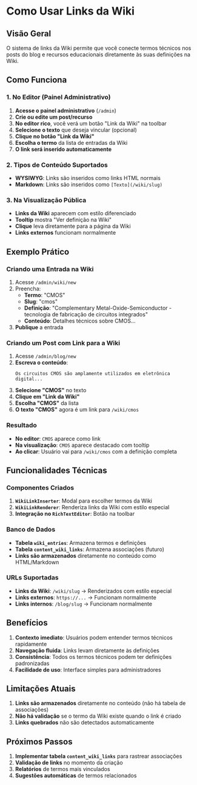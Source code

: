 # Como Usar Links da Wiki

## Visão Geral

O sistema de links da Wiki permite que você conecte termos técnicos nos posts do blog e recursos educacionais diretamente às suas definições na Wiki.

## Como Funciona

### 1. No Editor (Painel Administrativo)

1. **Acesse o painel administrativo** (`/admin`)
2. **Crie ou edite um post/recurso**
3. **No editor rico**, você verá um botão "Link da Wiki" na toolbar
4. **Selecione o texto** que deseja vincular (opcional)
5. **Clique no botão "Link da Wiki"**
6. **Escolha o termo** da lista de entradas da Wiki
7. **O link será inserido automaticamente**

### 2. Tipos de Conteúdo Suportados

- **WYSIWYG**: Links são inseridos como links HTML normais
- **Markdown**: Links são inseridos como `[Texto](/wiki/slug)`

### 3. Na Visualização Pública

- **Links da Wiki** aparecem com estilo diferenciado
- **Tooltip** mostra "Ver definição na Wiki"
- **Clique** leva diretamente para a página da Wiki
- **Links externos** funcionam normalmente

## Exemplo Prático

### Criando uma Entrada na Wiki

1. Acesse `/admin/wiki/new`
2. Preencha:
   - **Termo**: "CMOS"
   - **Slug**: "cmos"
   - **Definição**: "Complementary Metal-Oxide-Semiconductor - tecnologia de fabricação de circuitos integrados"
   - **Conteúdo**: Detalhes técnicos sobre CMOS...
3. **Publique** a entrada

### Criando um Post com Link para a Wiki

1. Acesse `/admin/blog/new`
2. **Escreva o conteúdo**:
   ```
   Os circuitos CMOS são amplamente utilizados em eletrônica digital...
   ```
3. **Selecione "CMOS"** no texto
4. **Clique em "Link da Wiki"**
5. **Escolha "CMOS"** da lista
6. **O texto "CMOS"** agora é um link para `/wiki/cmos`

### Resultado

- **No editor**: `CMOS` aparece como link
- **Na visualização**: `CMOS` aparece destacado com tooltip
- **Ao clicar**: Usuário vai para `/wiki/cmos` com a definição completa

## Funcionalidades Técnicas

### Componentes Criados

1. **`WikiLinkInserter`**: Modal para escolher termos da Wiki
2. **`WikiLinkRenderer`**: Renderiza links da Wiki com estilo especial
3. **Integração no `RichTextEditor`**: Botão na toolbar

### Banco de Dados

- **Tabela `wiki_entries`**: Armazena termos e definições
- **Tabela `content_wiki_links`**: Armazena associações (futuro)
- **Links são armazenados** diretamente no conteúdo como HTML/Markdown

### URLs Suportadas

- **Links da Wiki**: `/wiki/slug` → Renderizados com estilo especial
- **Links externos**: `https://...` → Funcionam normalmente
- **Links internos**: `/blog/slug` → Funcionam normalmente

## Benefícios

1. **Contexto imediato**: Usuários podem entender termos técnicos rapidamente
2. **Navegação fluida**: Links levam diretamente às definições
3. **Consistência**: Todos os termos técnicos podem ter definições padronizadas
4. **Facilidade de uso**: Interface simples para administradores

## Limitações Atuais

1. **Links são armazenados** diretamente no conteúdo (não há tabela de associações)
2. **Não há validação** se o termo da Wiki existe quando o link é criado
3. **Links quebrados** não são detectados automaticamente

## Próximos Passos

1. **Implementar tabela `content_wiki_links`** para rastrear associações
2. **Validação de links** no momento da criação
3. **Relatórios** de termos mais vinculados
4. **Sugestões automáticas** de termos relacionados
